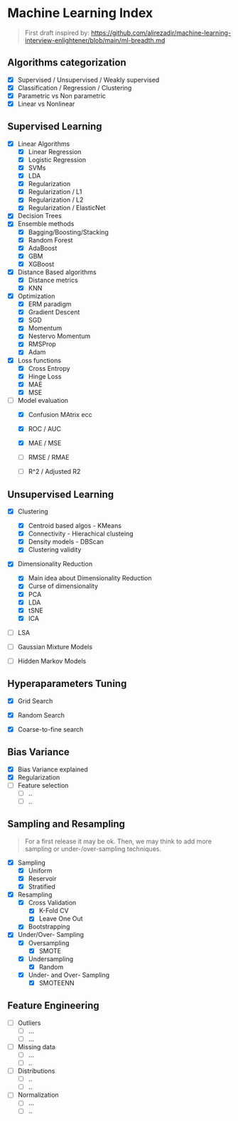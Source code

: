 # Machine Learning Index

> First draft inspired by: https://github.com/alirezadir/machine-learning-interview-enlightener/blob/main/ml-breadth.md

## Algorithms categorization

- [x] Supervised / Unsupervised / Weakly supervised
- [x] Classification / Regression / Clustering
- [x] Parametric vs Non parametric
- [x] Linear vs Nonlinear

## Supervised Learning
- [x] Linear Algorithms
  - [x] Linear Regression
  - [x] Logistic Regression
  - [x] SVMs
  - [x] LDA
  - [x] Regularization
  - [x] Regularization / L1
  - [x] Regularization / L2
  - [x] Regularization / ElasticNet
- [x] Decision Trees
- [x] Ensemble methods
  - [x] Bagging/Boosting/Stacking
  - [x] Random Forest
  - [x] AdaBoost
  - [x] GBM
  - [x] XGBoost
- [x] Distance Based algorithms
  - [x] Distance metrics
  - [x] KNN
- [x] Optimization
  - [x] ERM paradigm
  - [x] Gradient Descent
  - [x] SGD
  - [x] Momentum
  - [x] Nestervo Momentum
  - [x] RMSProp
  - [x] Adam
- [x] Loss functions
  - [x] Cross Entropy
  - [x] Hinge Loss
  - [x] MAE
  - [x] MSE
- [ ] Model evaluation
  - [x] Confusion MAtrix ecc
  - [x] ROC / AUC
  - [x] MAE / MSE
  - [ ] RMSE / RMAE 
  - [ ] R^2 / Adjusted R2


## Unsupervised Learning
- [x] Clustering
  - [x] Centroid based algos - KMeans
  - [x] Connectivity - Hierachical clusteing
  - [x] Density models - DBScan
  - [x] Clustering validity
- [x] Dimensionality Reduction
  - [X] Main idea about Dimensionality Reduction
  - [X] Curse of dimensionality
  - [x] PCA
  - [x] LDA
  - [x] tSNE
  - [x] ICA 
- [ ] LSA
- [ ] Gaussian Mixture Models
- [ ] Hidden Markov Models


## Hyperaparameters Tuning
- [x] Grid Search
- [x] Random Search
- [x] Coarse-to-fine search


## Bias Variance
- [x] Bias Variance explained
- [x] Regularization
- [ ] Feature selection
  - [ ] ..
  - [ ] ..

## Sampling and Resampling

> For a first release it may be ok. 
> Then, we may think to add more sampling or under-/over-sampling techniques. 

- [x] Sampling
  - [x] Uniform 
  - [x] Reservoir
  - [x] Stratified
- [x] Resampling 
  - [x] Cross Validation
    - [x] K-Fold CV
    - [x] Leave One Out
  - [x] Bootstrapping
- [x] Under/Over- Sampling
  - [x] Oversampling
    - [x] SMOTE
  - [x] Undersampling
    - [x] Random
  - [x] Under- and Over- Sampling
    - [x] SMOTEENN

## Feature Engineering

- [ ] Outliers
  - [ ] ...
  - [ ] ...
- [ ] Missing data
  - [ ] ...
  - [ ] ..
- [ ] Distributions
  - [ ] ..
  - [ ] ..
- [ ] Normalization
  - [ ] ...
  - [ ] ..
